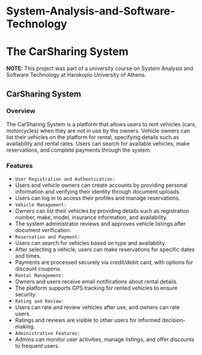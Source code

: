 # System-Analysis-and-Software-Technology
# The CarSharing System
**NOTE:** This project was part of a university course on System Analysis and Software Technology at Harokopio University of Athens.
## CarSharing System
### Overview
The CarSharing System is a platform that allows users to rent vehicles (cars, motorcycles) when they are not in use by the owners. Vehicle owners can list their vehicles on the platform for rental, specifying details such as availability and rental rates. Users can search for available vehicles, make reservations, and complete payments through the system.

### Features
- `User Registration and Authentication:`
- Users and vehicle owners can create accounts by providing personal information and verifying their identity through document uploads.
- Users can log in to access their profiles and manage reservations.
- `Vehicle Management:`
- Owners can list their vehicles by providing details such as registration number, make, model, insurance information, and availability.
- The system administrator reviews and approves vehicle listings after document verification.
- `Reservation and Payment:`
- Users can search for vehicles based on type and availability.
- After selecting a vehicle, users can make reservations for specific dates and times.
- Payments are processed securely via credit/debit card, with options for discount coupons.
- `Rental Management:`
- Owners and users receive email notifications about rental details.
- The platform supports GPS tracking for rented vehicles to ensure security.
- `Rating and Review:`
- Users can rate and review vehicles after use, and owners can rate users.
- Ratings and reviews are visible to other users for informed decision-making.
- `Administrative Features:`
- Admins can monitor user activities, manage listings, and offer discounts to frequent users.
